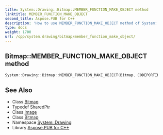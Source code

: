 ```yaml
---
title: System::Drawing::Bitmap::MEMBER_FUNCTION_MAKE_OBJECT method
linktitle: MEMBER_FUNCTION_MAKE_OBJECT
second_title: Aspose.PUB for C++
description: 'How to use MEMBER_FUNCTION_MAKE_OBJECT method of System::Drawing::Bitmap class in C++.'
type: docs
weight: 1700
url: /cpp/system.drawing/bitmap/member_function_make_object/
---
```

## Bitmap::MEMBER_FUNCTION_MAKE_OBJECT method




```cpp
System::Drawing::Bitmap::MEMBER_FUNCTION_MAKE_OBJECT(Bitmap, CODEPORTING_ARGS(const SharedPtr<Image> &original, int width, int height), CODEPORTING_ARGS(original, width, height))
```

## See Also

* Class [Bitmap](../)
* Typedef [SharedPtr](../../../system/sharedptr/)
* Class [Image](../../image/)
* Class [Bitmap](../)
* Namespace [System::Drawing](../../)
* Library [Aspose.PUB for C++](../../../)
